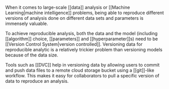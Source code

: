 When it comes to large-scale [[data]] analysis or [[Machine Learning|machine intelligence]] problems, being able to reproduce different versions of analysis done on different data sets and parameters is immensely valuable.

To achieve reproducible analysis, both the data and the model (including [[algorithm]] choice, [[parameters]] and [[hyperparameter]]s) need to be [[Version Control System|version controlled]]. Versioning data for reproducible analytic is a relatively trickier problem than versioning models because of the data size.

Tools such as [[DVC]] help in versioning data by allowing users to commit and push data files to a remote cloud storage bucket using a [[git]]-like workflow. This makes it easy for collaborators to pull a specific version of data to reproduce an analysis.